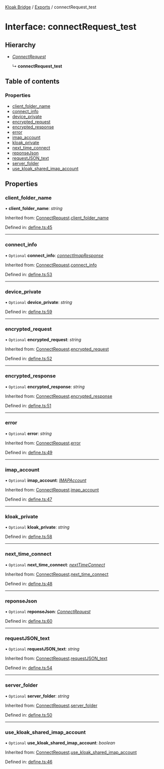 [Kloak Bridge](../README.md) / [Exports](../modules.md) / connectRequest_test

# Interface: connectRequest\_test

## Hierarchy

* [*ConnectRequest*](connectrequest.md)

  ↳ **connectRequest_test**

## Table of contents

### Properties

- [client\_folder\_name](connectrequest_test.md#client_folder_name)
- [connect\_info](connectrequest_test.md#connect_info)
- [device\_private](connectrequest_test.md#device_private)
- [encrypted\_request](connectrequest_test.md#encrypted_request)
- [encrypted\_response](connectrequest_test.md#encrypted_response)
- [error](connectrequest_test.md#error)
- [imap\_account](connectrequest_test.md#imap_account)
- [kloak\_private](connectrequest_test.md#kloak_private)
- [next\_time\_connect](connectrequest_test.md#next_time_connect)
- [reponseJson](connectrequest_test.md#reponsejson)
- [requestJSON\_text](connectrequest_test.md#requestjson_text)
- [server\_folder](connectrequest_test.md#server_folder)
- [use\_kloak\_shared\_imap\_account](connectrequest_test.md#use_kloak_shared_imap_account)

## Properties

### client\_folder\_name

• **client\_folder\_name**: *string*

Inherited from: [ConnectRequest](connectrequest.md).[client_folder_name](connectrequest.md#client_folder_name)

Defined in: [define.ts:45](https://github.com/CoNET-project/kloak-bridge/blob/b8d77bb/src/define.ts#L45)

___

### connect\_info

• `Optional` **connect\_info**: [*connectImapResponse*](connectimapresponse.md)

Inherited from: [ConnectRequest](connectrequest.md).[connect_info](connectrequest.md#connect_info)

Defined in: [define.ts:53](https://github.com/CoNET-project/kloak-bridge/blob/b8d77bb/src/define.ts#L53)

___

### device\_private

• `Optional` **device\_private**: *string*

Defined in: [define.ts:59](https://github.com/CoNET-project/kloak-bridge/blob/b8d77bb/src/define.ts#L59)

___

### encrypted\_request

• `Optional` **encrypted\_request**: *string*

Inherited from: [ConnectRequest](connectrequest.md).[encrypted_request](connectrequest.md#encrypted_request)

Defined in: [define.ts:52](https://github.com/CoNET-project/kloak-bridge/blob/b8d77bb/src/define.ts#L52)

___

### encrypted\_response

• `Optional` **encrypted\_response**: *string*

Inherited from: [ConnectRequest](connectrequest.md).[encrypted_response](connectrequest.md#encrypted_response)

Defined in: [define.ts:51](https://github.com/CoNET-project/kloak-bridge/blob/b8d77bb/src/define.ts#L51)

___

### error

• `Optional` **error**: *string*

Inherited from: [ConnectRequest](connectrequest.md).[error](connectrequest.md#error)

Defined in: [define.ts:49](https://github.com/CoNET-project/kloak-bridge/blob/b8d77bb/src/define.ts#L49)

___

### imap\_account

• `Optional` **imap\_account**: [*IMAPAccount*](imapaccount.md)

Inherited from: [ConnectRequest](connectrequest.md).[imap_account](connectrequest.md#imap_account)

Defined in: [define.ts:47](https://github.com/CoNET-project/kloak-bridge/blob/b8d77bb/src/define.ts#L47)

___

### kloak\_private

• `Optional` **kloak\_private**: *string*

Defined in: [define.ts:58](https://github.com/CoNET-project/kloak-bridge/blob/b8d77bb/src/define.ts#L58)

___

### next\_time\_connect

• `Optional` **next\_time\_connect**: [*nextTimeConnect*](nexttimeconnect.md)

Inherited from: [ConnectRequest](connectrequest.md).[next_time_connect](connectrequest.md#next_time_connect)

Defined in: [define.ts:48](https://github.com/CoNET-project/kloak-bridge/blob/b8d77bb/src/define.ts#L48)

___

### reponseJson

• `Optional` **reponseJson**: [*ConnectRequest*](connectrequest.md)

Defined in: [define.ts:60](https://github.com/CoNET-project/kloak-bridge/blob/b8d77bb/src/define.ts#L60)

___

### requestJSON\_text

• `Optional` **requestJSON\_text**: *string*

Inherited from: [ConnectRequest](connectrequest.md).[requestJSON_text](connectrequest.md#requestjson_text)

Defined in: [define.ts:54](https://github.com/CoNET-project/kloak-bridge/blob/b8d77bb/src/define.ts#L54)

___

### server\_folder

• `Optional` **server\_folder**: *string*

Inherited from: [ConnectRequest](connectrequest.md).[server_folder](connectrequest.md#server_folder)

Defined in: [define.ts:50](https://github.com/CoNET-project/kloak-bridge/blob/b8d77bb/src/define.ts#L50)

___

### use\_kloak\_shared\_imap\_account

• `Optional` **use\_kloak\_shared\_imap\_account**: *boolean*

Inherited from: [ConnectRequest](connectrequest.md).[use_kloak_shared_imap_account](connectrequest.md#use_kloak_shared_imap_account)

Defined in: [define.ts:46](https://github.com/CoNET-project/kloak-bridge/blob/b8d77bb/src/define.ts#L46)
